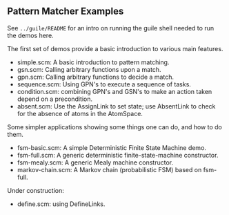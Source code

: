 Pattern Matcher Examples
------------------------

See `../guile/README` for an intro on running the guile shell needed
to run the demos here.

The first set of demos provide a basic introduction to various
main features.

* simple.scm: A basic introduction to pattern matching.
* gsn.scm: Calling arbitrary functions upon a match.
* gpn.scm: Calling arbitrary functions to decide a match.
* sequence.scm: Using GPN's to execute a sequence of tasks.
* condition.scm: combining GPN's and GSN's to make an action
    taken depend on a precondition.
* absent.scm: Use the AssignLink to set state; use AbsentLink to check
    for the absence of atoms in the AtomSpace.

Some simpler applications showing some things one can do, and how to do
them.

* fsm-basic.scm: A simple Deterministic Finite State Machine demo.
* fsm-full.scm: A generic deterministic finite-state-machine constructor.
* fsm-mealy.scm: A generic Mealy machine constructor.
* markov-chain.scm: A Markov chain (probabilistic FSM) based on fsm-full.

Under construction:
* define.scm: using DefineLinks.
